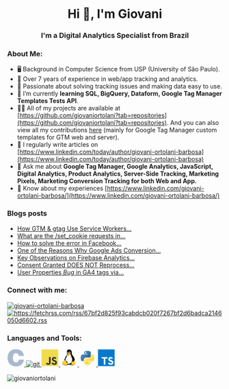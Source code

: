 <h1 align="center">Hi 👋, I'm Giovani</h1>
<h3 align="center">I'm a Digital Analytics Specialist from Brazil</h3>

### About Me:

- 🖥️ Background in Computer Science from USP (University of São Paulo).
- 🚀 Over 7 years of experience in web/app tracking and analytics.
- 🌟 Passionate about solving tracking issues and making data easy to use.
- 🌱 I’m currently **learning SQL, BigQuery, Dataform, Google Tag Manager Templates Tests API**.
- 👨‍💻 All of my projects are available at [https://github.com/giovaniortolani?tab=repositories](https://github.com/giovaniortolani?tab=repositories). And you can also view all my contributions [here](https://github.com/pulls?q=is%3Apr+author%3Agiovaniortolani+is%3Amerged) (mainly for Google Tag Manager custom templates for GTM web and server).
- 📝 I regularly write articles on [https://www.linkedin.com/today/author/giovani-ortolani-barbosa](https://www.linkedin.com/today/author/giovani-ortolani-barbosa)
- 💬 Ask me about **Google Tag Manager, Google Analytics, JavaScript, Digital Analytics, Product Analytics, Server-Side Tracking, Marketing Pixels, Marketing Conversion Tracking for both Web and App.**
- 📄 Know about my experiences [https://www.linkedin.com/giovani-ortolani-barbosa/](https://www.linkedin.com/giovani-ortolani-barbosa/)

### Blogs posts
<!-- BLOG-POST-LIST:START -->
- [How GTM & gtag Use Service Workers…](https://stape.io/blog/gtm-and-gtag-service-workers)
- [What are the /set_cookie requests in…](https://stape.io/blog/set-cookie-requests-in-gtm)
- [How to solve the error in Facebook…](https://stape.io/blog/api-calls-from-the-server-require-appsecret-proof-argument)
- [One of the Reasons Why Google Ads Conversion…](https://www.linkedin.com/pulse/one-reasons-why-google-ads-conversion-tags-gtm-failed-giovani-ftghf?trk=portfolio_article-card_title)
- [Key Observations on Firebase Analytics…](https://www.linkedin.com/pulse/key-observations-firebase-analytics-undocumented-ortolani-barbosa-nlz8f?trk=portfolio_article-card_title)
- [Consent Granted DOES NOT Reprocess…](https://www.linkedin.com/pulse/consent-granted-does-reprocess-previously-denied-hits-giovani-rxvhf?trk=portfolio_article-card_title)
- [User Properties *Bug* in GA4 tags via…](https://www.linkedin.com/pulse/user-properties-bug-ga4-tags-via-server-side-gtm-sgtm-giovani-wyzmf?trk=portfolio_article-card_title)
<!-- BLOG-POST-LIST:END -->

### Connect with me:
<p align="left">
<a href="https://linkedin.com/in/giovani-ortolani-barbosa" target="blank"><img align="center" src="https://raw.githubusercontent.com/rahuldkjain/github-profile-readme-generator/master/src/images/icons/Social/linked-in-alt.svg" alt="giovani-ortolani-barbosa" height="30" width="40" /></a>
<a href="/https://fetchrss.com/rss/67bf2d825f93cabdcb020f7267bf2d6badca2146050d6602.rss" target="blank"><img align="center" src="https://raw.githubusercontent.com/rahuldkjain/github-profile-readme-generator/master/src/images/icons/Social/rss.svg" alt="https://fetchrss.com/rss/67bf2d825f93cabdcb020f7267bf2d6badca2146050d6602.rss" height="30" width="40" /></a>
</p>

### Languages and Tools:
<p align="left"> <a href="https://www.cprogramming.com/" target="_blank" rel="noreferrer"> <img src="https://raw.githubusercontent.com/devicons/devicon/master/icons/c/c-original.svg" alt="c" width="40" height="40"/> </a> <a href="https://git-scm.com/" target="_blank" rel="noreferrer"> <img src="https://www.vectorlogo.zone/logos/git-scm/git-scm-icon.svg" alt="git" width="40" height="40"/> </a> <a href="https://developer.mozilla.org/en-US/docs/Web/JavaScript" target="_blank" rel="noreferrer"> <img src="https://raw.githubusercontent.com/devicons/devicon/master/icons/javascript/javascript-original.svg" alt="javascript" width="40" height="40"/> </a> <a href="https://www.linux.org/" target="_blank" rel="noreferrer"> <img src="https://raw.githubusercontent.com/devicons/devicon/master/icons/linux/linux-original.svg" alt="linux" width="40" height="40"/> </a> <a href="https://www.python.org" target="_blank" rel="noreferrer"> <img src="https://raw.githubusercontent.com/devicons/devicon/master/icons/python/python-original.svg" alt="python" width="40" height="40"/> </a> <a href="https://www.typescriptlang.org/" target="_blank" rel="noreferrer"> <img src="https://raw.githubusercontent.com/devicons/devicon/master/icons/typescript/typescript-original.svg" alt="typescript" width="40" height="40"/> </a> </p>

<p><img align="center" src="https://github-readme-stats.vercel.app/api/top-langs?username=giovaniortolani&show_icons=true&locale=en&layout=compact" alt="giovaniortolani" /></p>
